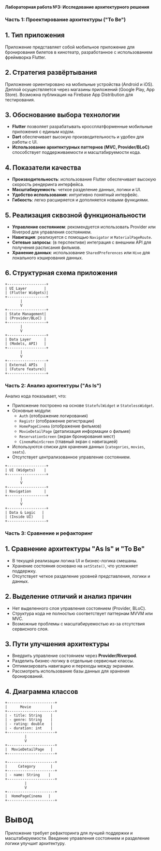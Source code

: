 **Лабораторная работа №3: Исследование архитектурного решения**

### Часть 1: Проектирование архитектуры ("To Be")

## 1. Тип приложения
Приложение представляет собой мобильное приложение для бронирования билетов в кинотеатр, разработанное с использованием фреймворка Flutter.

## 2. Стратегия развёртывания
Приложение ориентировано на мобильные устройства (Android и iOS). Деплой осуществляется через магазины приложений (Google Play, App Store). Возможна публикация на Firebase App Distribution для тестирования.

## 3. Обоснование выбора технологии
- **Flutter** позволяет разрабатывать кроссплатформенные мобильные приложения с единым кодом.
- **Dart** обеспечивает высокую производительность и удобен для работы с UI.
- **Использование архитектурных паттернов (MVC, Provider/BLoC)** способствует поддерживаемости и масштабируемости кода.

## 4. Показатели качества
- **Производительность**: использование Flutter обеспечивает высокую скорость рендеринга интерфейса.
- **Масштабируемость**: четкое разделение данных, логики и UI.
- **Удобство использования**: интуитивно понятный интерфейс.
- **Гибкость**: легко расширяется и дополняется новыми функциями.

## 5. Реализация сквозной функциональности
- **Управление состоянием**: рекомендуется использовать Provider или Riverpod для управления состоянием.
- **Навигация**: реализуется с помощью `Navigator` и `MaterialPageRoute`.
- **Сетевые запросы**: (в перспективе) интеграция с внешним API для получения расписания фильмов.
- **Хранение данных**: использование `SharedPreferences` или `Hive` для локального кэширования данных.

## 6. Структурная схема приложения
```plaintext
+------------------+
| UI Layer        |
| (Flutter Widgets)|
+------------------+
       |
       V
+------------------+
| State Management|
| (Provider/BLoC) |
+------------------+
       |
       V
+------------------+
| Data Layer      |
| (Models, API)   |
+------------------+
       |
       V
+------------------+
| External APIs   |
| (Future feature)|
+------------------+
```

### Часть 2: Анализ архитектуры ("As Is")

Анализ кода показывает, что:
- Приложение построено на основе `StatefulWidget` и `StatelessWidget`.
- Основные модули:
  - `Auth` (отображение логирования)
  - `Registr` (отображение регистрации)
  - `HomePageCinema` (отображение фильмов)
  - `MovieDetailPage` (детализация информации о фильме)
  - `ReservationScreen` (экран бронирования мест)
  - `CinemaMainScreen` (главный экран с навигацией)
- Используются списки для хранения данных (`categories`, `movies`, `seats`).
- Отсутствует централизованное управление состоянием.

```plaintext
+------------------+
| UI (Widgets)    |
+------------------+
       |
       V
+------------------+
| Navigation      |
+------------------+
       |
       V
+------------------+
| Data & Logic   |
| (Inside UI)    |
+------------------+
```

### Часть 3: Сравнение и рефакторинг

## 1. Сравнение архитектуры "As Is" и "To Be"
- В текущей реализации логика UI и бизнес-логика смешаны.
- Хранение состояния основано на `setState()`, что усложняет поддержку.
- Отсутствует четкое разделение уровней представления, логики и данных.

## 2. Выделение отличий и анализ причин
- Нет выделенного слоя управления состоянием (Provider, BLoC).
- Структура кода не полностью соответствует паттернам MVVM или MVC.
- Возможные проблемы с масштабируемостью из-за отсутствия сервисного слоя.

## 3. Пути улучшения архитектуры
- Внедрить управление состоянием через **Provider/Riverpod**.
- Разделить бизнес-логику в отдельные сервисные классы.
- Оптимизировать навигацию и переходы между экранами.
- Рассмотреть использование базы данных для хранения бронирований.

## 4. Диаграмма классов
```plaintext
+----------------------+
|      Movie         |
+----------------------+
| - title: String    |
| - genre: String    |
| - rating: double   |
| - duration: int    |
+----------------------+
         |
         V
+----------------------+
|  MovieDetailPage   |
+----------------------+

+----------------------+
|     Category       |
+----------------------+
| - name: String    |
+----------------------+
         |
         V
+----------------------+
|  HomePageCinema   |
+----------------------+
```

# Вывод
Приложение требует рефакторинга для лучшей поддержки и масштабируемости. Введение управления состоянием и разделение логики улучшит архитектуру.

